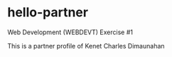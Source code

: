 # hello-partner
Web Development (WEBDEVT) Exercise #1

This is a partner profile of Kenet Charles Dimaunahan